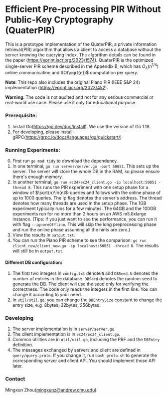 # Efficient Pre-processing PIR Without Public-Key Cryptography (QuaterPIR)
This is a prototype implementation of the QuaterPIR, a private information retrieval(PIR) algorithm that allows a client to access a database without the server knowing the querying index.
The algorithm details can be found in the paper (https://eprint.iacr.org/2023/1574).
QuaterPIR is the optimized single-server PIR scheme described in the Appendix B, which has $O_\lambda(n^{1/4})$ online communication and $O(\sqrt{n})$ computation per query.

**Note**: This repo also includes the original Piano PIR (IEEE S&P 24) implementation (https://eprint.iacr.org/2023/452).

**Warning**: The code is not audited and not for any serious commercial or real-world use case. Please use it only for educational purpose.

### Prerequisite:
1. Install Go(https://go.dev/doc/install). We use the version of Go 1.19.
2. For developing, please install gRPC(https://grpc.io/docs/languages/go/quickstart/)

### Running Experiments:
0. First run `go mod tidy` to download the dependency.
1. In one terminal, `go run server/server.go -port 50051`. This sets up the server. The server will store the whole DB in the RAM, so please ensure there's enough memory.
2. In another terminal, `go run ec24/ec24_client.go -ip localhost:50051 -thread 8`. This runs the PIR experiment with one setup phase for a window of $\sqrt{n}\ln(n)$-queries and follows with the online phase of up to 1000 queries. The ip flag denotes the server's address. The thread denotes how many threads are used in the setup phase. The 1GB experiment typically runs for a few minutes. The 64GB and the 100GB experiments run for no more than 2 hours on an AWS m5.8xlarge instance. (Tips: if you just want to see the performance, you can run it with flag `--ignoreOffline`. This will skip the long preprocessing phase and run the online phase assuming all the hints are zero.)
3. View the results in `output.txt`.
4. You can run the Piano PIR scheme to see the comparison: `go run client_new/client_new.go -ip localhost:50051 -thread 8`. The results will still be in `output.txt`.

#### Different DB configuration:
1. The first two integers in `config.txt` denote `N` and `DBSeed`. `N` denotes the number of entries in the database. `DBSeed` denotes the random seed to generate the DB. The client will use the seed only for verifying the correctness. The code only reads the integers in the first line. You can change it according to your need.
2. In `util/util.go`, you can change the `DBEntrySize` constant to change the entry size, e.g. 8bytes, 32bytes, 256bytes.

### Developing
1. The server implementation is in `server/server.go`.
2. The client implementation is in `ec24/ec24_client.go`.
3. Common utilities are in `util/util.go`, including the PRF and the `DBEntry` definition.
4. The messages exchanged by servers and client are defined in `query/query.proto`. If you change it, run `bash proto.sh` to generate the corresponding server and client API. You should implement those API later.

### Contact
Mingxun Zhou(mingxunz@andrew.cmu.edu)